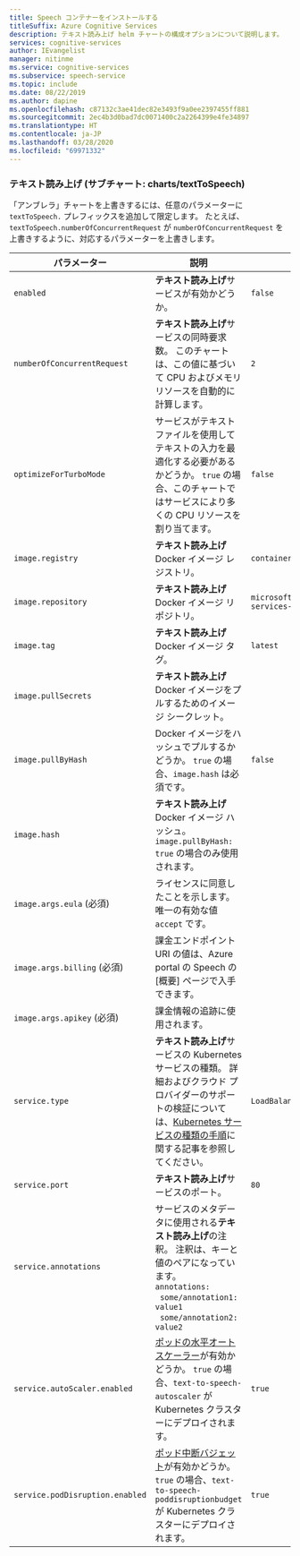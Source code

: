 ```yaml
---
title: Speech コンテナーをインストールする
titleSuffix: Azure Cognitive Services
description: テキスト読み上げ helm チャートの構成オプションについて説明します。
services: cognitive-services
author: IEvangelist
manager: nitinme
ms.service: cognitive-services
ms.subservice: speech-service
ms.topic: include
ms.date: 08/22/2019
ms.author: dapine
ms.openlocfilehash: c87132c3ae41dec82e3493f9a0ee2397455ff881
ms.sourcegitcommit: 2ec4b3d0bad7dc0071400c2a2264399e4fe34897
ms.translationtype: HT
ms.contentlocale: ja-JP
ms.lasthandoff: 03/28/2020
ms.locfileid: "69971332"
---
```

### <a name="text-to-speech-sub-chart-chartstexttospeech"></a>テキスト読み上げ (サブチャート: charts/textToSpeech)

「アンブレラ」チャートを上書きするには、任意のパラメーターに `textToSpeech.` プレフィックスを追加して限定します。 たとえば、`textToSpeech.numberOfConcurrentRequest` が `numberOfConcurrentRequest` を上書きするように、対応するパラメーターを上書きします。

|パラメーター|説明|Default|
| -- | -- | -- |
| `enabled` | **テキスト読み上げ**サービスが有効かどうか。 | `false` |
| `numberOfConcurrentRequest` | **テキスト読み上げ**サービスの同時要求数。 このチャートは、この値に基づいて CPU およびメモリ リソースを自動的に計算します。 | `2` |
| `optimizeForTurboMode`| サービスがテキスト ファイルを使用してテキストの入力を最適化する必要があるかどうか。 `true` の場合、このチャートではサービスにより多くの CPU リソースを割り当てます。 | `false` |
| `image.registry`| **テキスト読み上げ** Docker イメージ レジストリ。 | `containerpreview.azurecr.io` |
| `image.repository` | **テキスト読み上げ** Docker イメージ リポジトリ。 | `microsoft/cognitive-services-text-to-speech` |
| `image.tag` | **テキスト読み上げ** Docker イメージ タグ。 | `latest` |
| `image.pullSecrets` | **テキスト読み上げ** Docker イメージをプルするためのイメージ シークレット。 | |
| `image.pullByHash`| Docker イメージをハッシュでプルするかどうか。 `true` の場合、`image.hash` は必須です。 | `false` |
| `image.hash`| **テキスト読み上げ** Docker イメージ ハッシュ。 `image.pullByHash: true` の場合のみ使用されます。  | |
| `image.args.eula` (必須) | ライセンスに同意したことを示します。 唯一の有効な値 `accept` です。 | |
| `image.args.billing` (必須) | 課金エンドポイント URI の値は、Azure portal の Speech の [概要] ページで入手できます。 | |
| `image.args.apikey` (必須) | 課金情報の追跡に使用されます。 ||
| `service.type` | **テキスト読み上げ**サービスの Kubernetes サービスの種類。 詳細およびクラウド プロバイダーのサポートの検証については、[Kubernetes サービスの種類の手順](https://kubernetes.io/docs/concepts/services-networking/service/)に関する記事を参照してください。 | `LoadBalancer` |
| `service.port`|  **テキスト読み上げ**サービスのポート。 | `80` |
| `service.annotations` | サービスのメタデータに使用される**テキスト読み上げ**の注釈。 注釈は、キーと値のペアになっています。 <br>`annotations:`<br>&nbsp;&nbsp;`some/annotation1: value1`<br>&nbsp;&nbsp;`some/annotation2: value2` | |
| `service.autoScaler.enabled` | [ポッドの水平オートスケーラー](https://kubernetes.io/docs/tasks/run-application/horizontal-pod-autoscale/)が有効かどうか。 `true` の場合、`text-to-speech-autoscaler` が Kubernetes クラスターにデプロイされます。 | `true` |
| `service.podDisruption.enabled` | [ポッド中断バジェット](https://kubernetes.io/docs/concepts/workloads/pods/disruptions/)が有効かどうか。 `true` の場合、`text-to-speech-poddisruptionbudget` が Kubernetes クラスターにデプロイされます。 | `true` |
